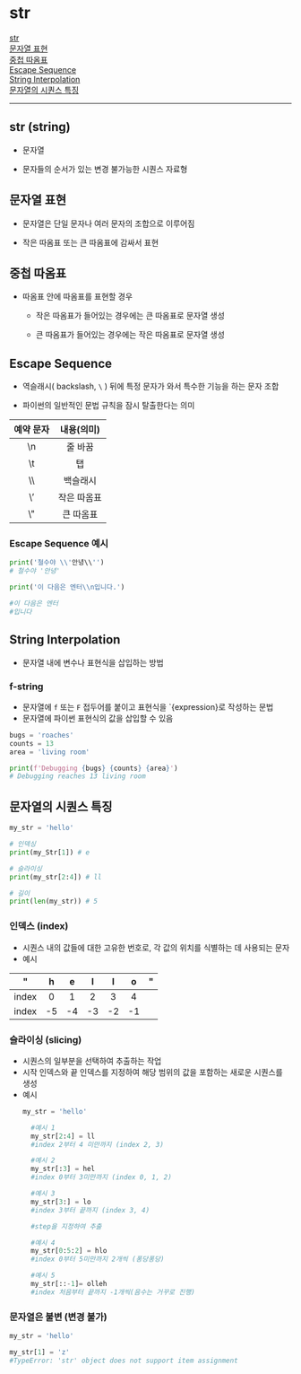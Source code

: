 # str 

[str](#str-string)   
[문자열 표현](#문자열-표현)   
[중첩 따옴표](#중첩-따옴표)   
[Escape Sequence](#escape-sequence)   
[String Interpolation](#string-interpolation)   
[문자열의 시퀀스 특징](#문자열의-시퀀스-특징)   

---
## str (string)
- 문자열
  
- 문자들의 순서가 있는 변경 불가능한 시퀀스 자료형

## 문자열 표현
- 문자열은 단일 문자나 여러 문자의 조합으로 이루어짐
  
- 작은 따옴표 또는 큰 따옴표에 감싸서 표현

## 중첩 따옴표
- 따옴표 안에 따옴표를 표현할 경우
  
  - 작은 따옴표가 들어있는 경우에는 큰 따옴표로 문자열 생성
  
  - 큰 따옴표가 들어있는 경우에는 작은 따옴표로 문자열 생성


## Escape Sequence
- 역슬래시( backslash, `\` ) 뒤에 특정 문자가 와서 특수한 기능을 하는 문자 조합

- 파이썬의 일반적인 문법 규칙을 잠시 탈출한다는 의미
  

| 예약 문자 | 내용(의미) |
|:--------: | :-------: |
| \\n | 줄 바꿈 |
| \\t | 탭 |
| \\\\ | 백슬래시 |
| \\’ | 작은 따옴표 |
| \\" | 큰 따옴표 |

### Escape Sequence 예시
```python
print('철수야 \\'안녕\\'')
# 철수야 '안녕'

print('이 다음은 엔터\\n입니다.')

#이 다음은 엔터
#입니다
```

## String Interpolation
- 문자열 내에 변수나 표현식을 삽입하는 방법

### f-string
- 문자열에 `f` 또는 `F` 접두어를 붙이고 표현식을 `{expression}로 작성하는 문법
- 문자열에 파이썬 표현식의 값을 삽입할 수 있음

```python
bugs = 'roaches'
counts = 13
area = 'living room'

print(f'Debugging {bugs} {counts} {area}')
# Debugging reaches 13 living room
```

## 문자열의 시퀀스 특징

```python
my_str = 'hello'

# 인덱싱
print(my_Str[1]) # e

# 슬라이싱
print(my_str[2:4]) # ll

# 길이
print(len(my_str)) # 5
```
### 인덱스 (index)
- 시퀀스 내의 값들에 대한 고유한 번호로, 각 값의 위치를 식별하는 데 사용되는 문자
- 예시   

| " | h | e | l | l | o | " |
|:-:|:-:|:-:|:-:|:-:|:-:|:-:|
| index | 0 | 1 | 2 | 3 | 4 |
| index | -5 | -4 | -3 | -2 | -1 |

### 슬라이싱 (slicing)
- 시퀀스의 일부분을 선택하여 추출하는 작업
- 시작 인덱스와 끝 인덱스를 지정하여 해당 범위의 값을 포함하는 새로운 시퀀스를 생성
- 예시
  ```python
  my_str = 'hello'

    #예시 1
    my_str[2:4] = ll
    #index 2부터 4 미만까지 (index 2, 3)

    #예시 2
    my_str[:3] = hel
    #index 0부터 3미만까지 (index 0, 1, 2)

    #예시 3
    my_str[3:] = lo
    #index 3부터 끝까지 (index 3, 4)

    #step을 지정하여 추출

    #예시 4
    my_str[0:5:2] = hlo
    #index 0부터 5미만까지 2개씩 (퐁당퐁당)

    #예시 5
    my_str[::-1]= olleh
    #index 처음부터 끝까지 -1개씩(음수는 거꾸로 진행)
    ```

### 문자열은 불변 (변경 불가)

```python
my_str = 'hello'

my_str[1] = 'z'
#TypeError: 'str' object does not support item assignment
```